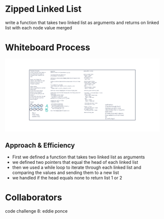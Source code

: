 # Zipped Linked List
write a function that takes two linked list as arguments and returns on linked list with each node value merged

# Whiteboard Process
![Code Challenge 8](codechallenge8.jpg)

## Approach & Efficiency
- First we defined a function that takes two linked list as arguments
- we defined two pointers that equal the head of each linked list
- then we used a while loop to iterate through each linked list and comparing the values and sending them to a new list
- we handled if the head equals none to return list 1 or 2

# Collaborators
code challenge 8: eddie ponce
